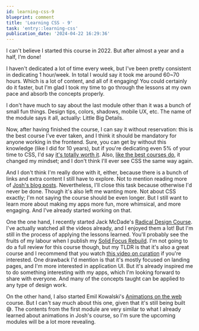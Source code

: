 ```yaml
---
id: learning-css-9
blueprint: comment
title: 'Learning CSS - 9'
task: 'entry::learning-css'
publication_date: '2024-04-22 16:29:36'
---
```


I can't believe I started this course in 2022. But after almost a year and a half, I'm done!

I haven't dedicated a lot of time every week, but I've been pretty consistent in dedicating 1 hour/week. In total I would say it took me around 60~70 hours. Which is a lot of content, and all of it engaging! You could certainly do it faster, but I'm glad I took my time to go through the lessons at my own pace and absorb the concepts properly.

I don't have much to say about the last module other than it was a bunch of small fun things. Design tips, colors, shadows, mobile UX, etc. The name of the module says it all, actually: Little Big Details.

Now, after having finished the course, I can say it without reservation: this is the best course I've ever taken, and I think it should be mandatory for anyone working in the frontend. Sure, you can get by without this knowledge (like I did for 10 years), but if you're dedicating even 5% of your time to CSS, I'd say [it's totally worth it](https://xkcd.com/1205/). Also, [like the best courses do](https://twitter.com/NoelDeMartin/status/1325352909966626816), it changed my mindset; and I don't think I'll ever see CSS the same way again.

And I don't think I'm really done with it, either, because there is a bunch of links and extra content I still have to explore. Not to mention reading more of [Josh's blog posts](https://www.joshwcomeau.com/). Nevertheless, I'll close this task because otherwise I'd never be done. Though it's also left me wanting more. Not about CSS exactly; I'm not saying the course should be even longer. But I still want to learn more about making my apps more fun, more whimsical, and more engaging. And I've already started working on that.

One the one hand, I recently started Jack McDade's [Radical Design Course](https://radicaldesigncourse.com). I've actually watched all the videos already, and I enjoyed them a lot! But I'm still in the process of applying the lessons learned. You'll probably see the fruits of my labour when I publish my [Solid Focus Rebuild](https://www.youtube.com/watch?v=awaaSorMYhk). I'm not going to do a full review for this course though, but my TLDR is that it's also a great course and I recommend that you watch [this video on curation](https://www.youtube.com/watch?v=XxwBNOku1bo) if you're interested. One drawback I'd mention is that it's mostly focused on landing pages, and I'm more interested in application UI. But it's already inspired me to do something interesting with my apps, which I'm looking forward to share with everyone. And many of the concepts taught can be applied to any type of design work.

On the other hand, I also started Emil Kowalski's [Animations on the web](https://animations.dev/) course. But I can't say much about this one, given that it's still being built 😅. The contents from the first module are very similar to what I already learned about animations in Josh's course, so I'm sure the upcoming modules will be a lot more revealing.
